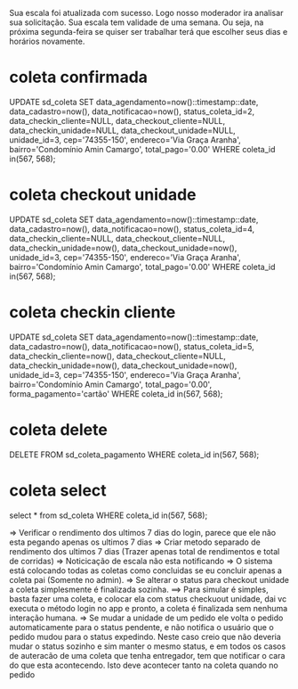 Sua escala foi atualizada com sucesso. Logo nosso moderador ira analisar sua solicitação.
Sua escala tem validade de uma semana. Ou seja, na próxima segunda-feira se quiser ser trabalhar terá que escolher seus dias e horários novamente.
# coleta confirmada
UPDATE sd_coleta SET
data_agendamento=now()::timestamp::date,
data_cadastro=now(),
data_notificacao=now(),
status_coleta_id=2,
data_checkin_cliente=NULL,
data_checkout_cliente=NULL,
data_checkin_unidade=NULL,
data_checkout_unidade=NULL,
unidade_id=3,
cep='74355-150',
endereco='Via Graça Aranha',
bairro='Condomínio Amin Camargo',
total_pago='0.00'
WHERE
coleta_id in(567, 568);

# coleta checkout unidade
UPDATE sd_coleta SET
data_agendamento=now()::timestamp::date,
data_cadastro=now(),
data_notificacao=now(),
status_coleta_id=4,
data_checkin_cliente=NULL,
data_checkout_cliente=NULL,
data_checkin_unidade=now(),
data_checkout_unidade=now(),
unidade_id=3,
cep='74355-150',
endereco='Via Graça Aranha',
bairro='Condomínio Amin Camargo',
total_pago='0.00'
WHERE
coleta_id in(567, 568);

# coleta checkin cliente
UPDATE sd_coleta SET
data_agendamento=now()::timestamp::date,
data_cadastro=now(),
data_notificacao=now(),
status_coleta_id=5,
data_checkin_cliente=now(),
data_checkout_cliente=NULL,
data_checkin_unidade=now(),
data_checkout_unidade=now(),
unidade_id=3,
cep='74355-150',
endereco='Via Graça Aranha',
bairro='Condomínio Amin Camargo',
total_pago='0.00',
forma_pagamento='cartão'
WHERE
coleta_id in(567, 568);

# coleta delete
DELETE FROM sd_coleta_pagamento WHERE coleta_id in(567, 568);

# coleta select
select * from sd_coleta WHERE coleta_id in(567, 568);

=> Verificar o rendimento dos ultimos 7 dias do login, parece que ele não esta pegando apenas os ultimos 7 dias
=> Criar metodo separado de rendimento dos ultimos 7 dias (Trazer apenas total de rendimentos e total de corridas)
=> Noticicação de escala não esta notificando
=> O sistema está colocando todas as coletas como concluidas se eu concluir apenas a coleta pai (Somente no admin).
=> Se alterar o status para checkout unidade a coleta simplesmente é finalizada sozinha.
==> Para simular é simples, basta fazer uma coleta, e colocar ela com status checkuout unidade, dai vc executa o método login no app e pronto, a coleta é finalizada sem nenhuma interação humana.
=> Se mudar a unidade de um pedido ele volta o pedido automaticamente para o status pendente, e não notifica o usuário que o pedido mudou para o status expedindo. Neste caso creio que não deveria mudar o status sozinho e sim manter o mesmo status, e em todos os casos de auteracão de uma coleta que tenha entregador, tem que notificar o cara do que esta acontecendo. Isto deve acontecer tanto na coleta quando no pedido